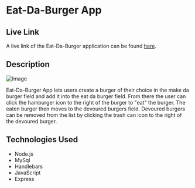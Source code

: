 # Eat-Da-Burger App

## Live Link

A live link of the Eat-Da-Burger application can be found [here](https://limitless-garden-08601.herokuapp.com).

## Description

![Image](public/assets/image/burger)

Eat-Da-Burger App lets users create a burger of their choice in the make da burger field and add it into the eat da burger field.  From there the user can click the hamburger icon to the right of the burger to "eat" the burger.  The eaten burger then moves to the devoured burgers field.  Devoured burgers can be removed from the list by clicking the trash can icon to the right of the devoured burger.

## Technologies Used

- Node.js
- MySql
- Handlebars
- JavaScript
- Express